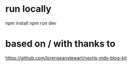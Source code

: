 # run locally
npm install
npm run dev

# based on / with thanks to
https://github.com/lorenseanstewart/nextjs-mdx-blog-kit
